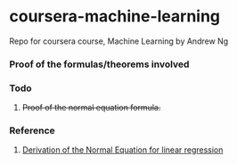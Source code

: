 # coursera-machine-learning

Repo for coursera course, Machine Learning by Andrew Ng

### Proof of the formulas/theorems involved

### Todo

1. ~~Proof of the normal equation formula.~~

### Reference

1. [Derivation of the Normal Equation for linear regression](http://eli.thegreenplace.net/2014/derivation-of-the-normal-equation-for-linear-regression/) 